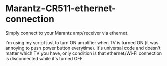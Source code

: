 # Marantz-CR511-ethernet-connection

Simply connect to your Marantz amp/receiver via ethernet. 

I'm using my script just to turn ON amplifier when TV is turned ON (it was annoying to push power button everytime). It's universal code and doesn't matter which TV you have, only condition is that ethernet/Wi-Fi connection is disconnected while it's turned OFF.

